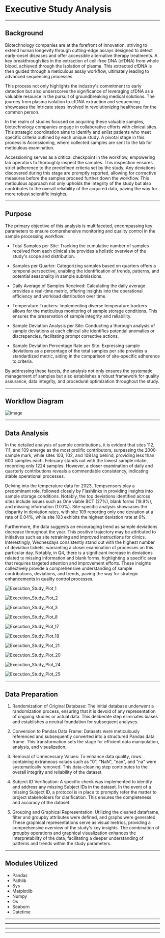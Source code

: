 # Executive Study Analysis
----------------------------------------------------------------------------------------------
Background
----------------------------------------------------------------------------------------------
Biotechnology companies are at the forefront of innovation, striving to extend human longevity through cutting-edge assays designed to detect early-onset diseases and offer accessible alternative therapy treatments. A key breakthrough lies in the extraction of cell-free DNA (cfDNA) from whole blood, achieved through the isolation of plasma. This extracted cfDNA is then guided through a meticulous assay workflow, ultimately leading to advanced sequencing processes.

This process not only highlights the industry's commitment to early detection but also underscores the significance of leveraging cfDNA as a valuable resource in the pursuit of groundbreaking medical solutions. The journey from plasma isolation to cfDNA extraction and sequencing showcases the intricate steps involved in revolutionizing healthcare for the common person.

In the realm of studies focused on acquiring these valuable samples, biotechnology companies engage in collaborative efforts with clinical sites. This strategic coordination aims to identify and enlist patients who meet specific criteria outlined by each unique study. A pivotal stage in this process is Accessioning, where collected samples are sent to the lab for meticulous examination.

Accessioning serves as a critical checkpoint in the workflow, empowering lab operators to thoroughly inspect the samples. This inspection ensures strict adherence to the predefined criteria set by the study. Any deviations discovered during this stage are promptly reported, allowing for corrective measures before the samples proceed further down the workflow. This meticulous approach not only upholds the integrity of the study but also contributes to the overall reliability of the acquired data, paving the way for more robust scientific insights.

----------------------------------------------------------------------------------------------
Purpose
----------------------------------------------------------------------------------------------
The primary objective of this analysis is multifaceted, encompassing key parameters to ensure comprehensive monitoring and quality control in the sample processing workflow:

- Total Samples per Site: Tracking the cumulative number of samples received from each clinical site provides a holistic overview of the study's scope and distribution.

- Samples per Quarter: Categorizing samples based on quarters offers a temporal perspective, enabling the identification of trends, patterns, and potential seasonality in sample submissions.

- Daily Average of Samples Received: Calculating the daily average provides a real-time metric, offering insights into the operational efficiency and workload distribution over time.

- Temperature Trackers: Implementing diverse temperature trackers allows for the meticulous monitoring of sample storage conditions. This ensures the preservation of sample integrity and reliability.

- Sample Deviation Analysis per Site: Conducting a thorough analysis of sample deviations at each clinical site identifies potential anomalies or discrepancies, facilitating prompt corrective actions.

- Sample Deviation Percentage Rate per Site: Expressing sample deviations as a percentage of the total samples per site provides a standardized metric, aiding in the comparison of site-specific adherence to criteria.

By addressing these facets, the analysis not only ensures the systematic management of samples but also establishes a robust framework for quality assurance, data integrity, and procedural optimization throughout the study.


----------------------------------------------------------------------------------------------
Workflow Diagram
----------------------------------------------------------------------------------------------

![image](https://github.com/lleiva25/Executive_Study_Analysis/assets/140974405/90a0a5db-5652-4b1d-9160-7089796f0353)

----------------------------------------------------------------------------------------------
Data Analysis
----------------------------------------------------------------------------------------------
In the detailed analysis of sample contributions, it is evident that sites 112, 111, and 109 emerge as the most prolific contributors, surpassing the 2000-sample mark, while sites 103, 102, and 108 lag behind, providing less than 600 samples each. February stands out with the lowest sample intake, recording only 1224 samples. However, a closer examination of daily and quarterly contributions reveals a commendable consistency, indicating stable operational processes.

Delving into the temperature data for 2023, Tempsensors play a predominant role, followed closely by Flashlinks in providing insights into sample storage conditions. Notably, the top deviations identified across sites include issues such as One viable BCT (27%), blank forms (19.9%), and missing information (17.0%). Site-specific analysis showcases the disparity in deviation rates, with site 109 reporting only one deviation at a rate of 0.04%, while site 103 exhibits the highest deviation rate at 6%.

Furthermore, the data suggests an encouraging trend as sample deviations decrease throughout the year. This positive trajectory may be attributed to initiatives such as site retraining and improved instructions for clinics. Interestingly, Wednesdays consistently stand out with the highest number of deviation tickets, warranting a closer examination of processes on this particular day. Notably, in Q4, there is a significant increase in deviations related to missing information and blank forms, highlighting a specific area that requires targeted attention and improvement efforts. These insights collectively provide a comprehensive understanding of sample contributions, deviations, and trends, paving the way for strategic enhancements in quality control processes.

![Execution_Study_Plot_1](https://github.com/lleiva25/Executive_Study_Analysis/assets/140974405/895fe00a-658f-42a7-837c-0f3586fc86e1)

![Execution_Study_Plot_2](https://github.com/lleiva25/Executive_Study_Analysis/assets/140974405/0ac67f48-5fa8-45a4-aca4-e29114c48ca8)

![Execution_Study_Plot_3](https://github.com/lleiva25/Executive_Study_Analysis/assets/140974405/df337882-cd24-409a-b37b-aa7379ead609)

![Execution_Study_Plot_8](https://github.com/lleiva25/Executive_Study_Analysis/assets/140974405/040c1ce8-1cd5-4ee4-915a-55dd97945444)

![Execution_Study_Plot_17](https://github.com/lleiva25/Executive_Study_Analysis/assets/140974405/ce97dcc2-0f1a-4fec-a811-1fec1e29e5ba)

![Execution_Study_Plot_18](https://github.com/lleiva25/Executive_Study_Analysis/assets/140974405/59055a5f-0c6c-4e8c-ad06-5d8f257d082f)

![Execution_Study_Plot_21](https://github.com/lleiva25/Executive_Study_Analysis/assets/140974405/003397e6-9657-4d3c-b2bf-42f1416baf87)

![Execution_Study_Plot_20](https://github.com/lleiva25/Executive_Study_Analysis/assets/140974405/d39bb930-092b-4b97-915c-f653c6e3e228)

![Execution_Study_Plot_24](https://github.com/lleiva25/Executive_Study_Analysis/assets/140974405/0cc2ee6e-a37f-42ee-a847-188611b8a208)

![Execution_Study_Plot_25](https://github.com/lleiva25/Executive_Study_Analysis/assets/140974405/ae930bb7-b89d-4cd9-98e4-2ef28d752de9)

----------------------------------------------------------------------------------------------
Data Preparation
----------------------------------------------------------------------------------------------
1. Randomization of Original Database: The initial database underwent a randomization process, ensuring that it is devoid of any representation of ongoing studies or actual data. This deliberate step eliminates biases and establishes a neutral foundation for subsequent analyses.

2. Conversion to Pandas Data Frame: Datasets were meticulously referenced and subsequently converted into a structured Pandas data frame. This transformation sets the stage for efficient data manipulation, analysis, and visualization.

3. Removal of Unnecessary Values: To enhance data quality, rows containing extraneous values such as "0", "NaN", "nan", and "na" were systematically removed. This data-cleaning step contributes to the overall integrity and reliability of the dataset.

4. Subject ID Verification: A specific check was implemented to identify and address any missing Subject IDs in the dataset. In the event of a missing Subject ID, a protocol is in place to promptly refer the matter to project stakeholders for clarification. This ensures the completeness and accuracy of the dataset.

5. Grouping and Graphical Representation: Utilizing the cleaned dataframe, filter and groupby attributes were defined, and graphs were generated. These graphical representations serve as visual metrics, providing a comprehensive overview of the study's key insights. The combination of groupby operations and graphical visualization enhances the interpretability of the data, facilitating a deeper understanding of patterns and trends within the study parameters.

----------------------------------------------------------------------------------------------
Modules Utilized
----------------------------------------------------------------------------------------------
- Pandas
- Pathlib
- Sys
- Matplotlib
- Numpy
- Os
- Seaborn
- Datetime
----------------------------------------------------------------------------------------------
----------------------------------------------------------------------------------------------




----------------------------------------------------------------------------------------------
----------------------------------------------------------------------------------------------

